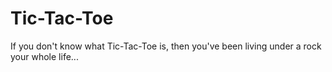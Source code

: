 # Tic-Tac-Toe

If you don't know what Tic-Tac-Toe is, then you've been living under a rock your whole life...